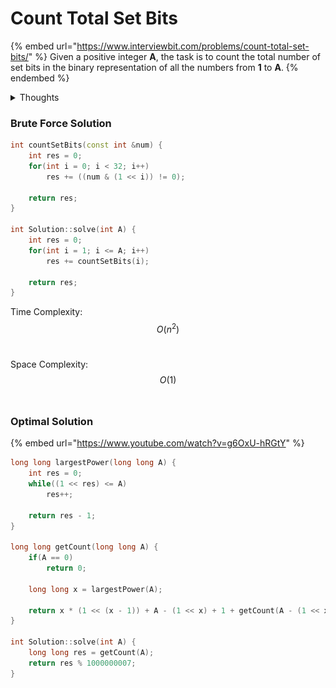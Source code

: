 # Count Total Set Bits

{% embed url="https://www.interviewbit.com/problems/count-total-set-bits/" %}
Given a positive integer **A**, the task is to count the total number of set bits in the binary representation of all the numbers from **1** to **A**.
{% endembed %}

<details>

<summary>Thoughts</summary>

* **0:00** It's marked as a hard problem.
* **5:00** I observed that for numbers from 1 - 15 each position has 8 set bits. Let me [write a program](https://onlinegdb.com/phWbU1te\_) for making observations.&#x20;
* **14:20** I'm sick of C++ being so less user-friendly when it comes to the user-facing part of it. I want to print a table and I need to program a whole lot. I'll try doing it in JavaScript this time.&#x20;
* **38:51** JavaScript `console.table()` is working beautifully. Just that I don't know enough JavaScript to utilize it fully. This is wasting more time for me than helping me see patterns. I'll just do it the old way using pen and paper. \
  ![](../.gitbook/assets/image.png)
* **48:00** I see some patterns but those are not very helpful. I'll just see the solution now I've spent too much time on this.&#x20;
* **49:00** I give the brute force approach a try before seeing the solution.&#x20;
* **57:00** I'll see the solution.
* **1:08:10** I don't understand their solution. I'll watch [a YouTube Video](https://www.youtube.com/watch?v=g6OxU-hRGtY).&#x20;
* **1:15:00** Pepcoding teaches really well.&#x20;
* **1:42:00** Finally Done.

</details>

### Brute Force Solution&#x20;

```cpp
int countSetBits(const int &num) {
    int res = 0;
    for(int i = 0; i < 32; i++)
        res += ((num & (1 << i)) != 0);
        
    return res;
}
 
int Solution::solve(int A) {
    int res = 0;
    for(int i = 1; i <= A; i++)
        res += countSetBits(i);
        
    return res;
}
```

Time Complexity: $$O(n^2)$$​

Space Complexity: $$O(1)$$​

### Optimal Solution

{% embed url="https://www.youtube.com/watch?v=g6OxU-hRGtY" %}

```cpp
long long largestPower(long long A) {
    int res = 0;
    while((1 << res) <= A)
        res++;
        
    return res - 1;
}

long long getCount(long long A) {
    if(A == 0)
        return 0;
        
    long long x = largestPower(A);
    
    return x * (1 << (x - 1)) + A - (1 << x) + 1 + getCount(A - (1 << x));
}

int Solution::solve(int A) {
    long long res = getCount(A);
    return res % 1000000007;
}

```
